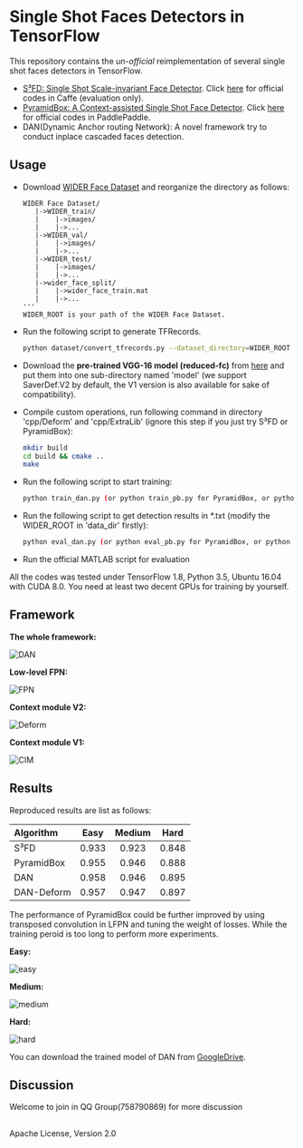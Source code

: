 # Single Shot Faces Detectors in TensorFlow

This repository contains the *un-official* reimplementation of several single shot faces detectors in TensorFlow.

- [S³FD: Single Shot Scale-invariant Face Detector](https://arxiv.org/pdf/1708.05237.pdf). Click [here](https://github.com/sfzhang15/SFD) for official codes in Caffe (evaluation only). 
- [PyramidBox: A Context-assisted Single Shot Face Detector](https://arxiv.org/pdf/1803.07737.pdf). Click [here](https://github.com/PaddlePaddle/models/tree/develop/fluid/PaddleCV/face_detection) for official codes in PaddlePaddle. 
- DAN(Dynamic Anchor routing Network): A novel framework try to conduct inplace cascaded faces detection.

## ##
## Usage
- Download [WIDER Face Dataset](http://mmlab.ie.cuhk.edu.hk/projects/WIDERFace/index.html) and reorganize the directory as follows:
	
	```
	WIDER Face Dataset/
	   |->WIDER_train/
	   |    |->images/
	   |    |->...
	   |->WIDER_val/
	   |    |->images/
	   |    |->...
	   |->WIDER_test/
	   |    |->images/
	   |    |->...
	   |->wider_face_split/
	   |    |->wider_face_train.mat
	   |    |->...
	'''
	WIDER_ROOT is your path of the WIDER Face Dataset.
- Run the following script to generate TFRecords.
	
	```sh
	python dataset/convert_tfrecords.py --dataset_directory=WIDER_ROOT --output_directory=./dataset/tfrecords
	```
- Download the **pre-trained VGG-16 model (reduced-fc)** from [here](https://drive.google.com/drive/folders/184srhbt8_uvLKeWW_Yo8Mc5wTyc0lJT7) and put them into one sub-directory named 'model' (we support SaverDef.V2 by default, the V1 version is also available for sake of compatibility).
- Compile custom operations, run following command in directory 'cpp/Deform' and 'cpp/ExtraLib' (ignore this step if you just try S³FD or PyramidBox):
	
	```sh
	mkdir build
	cd build && cmake ..
	make
	```
- Run the following script to start training:

	```sh
	python train_dan.py (or python train_pb.py for PyramidBox, or python train_sfd.py for S³FD)
	```
- Run the following script to get detection results in *.txt (modify the WIDER_ROOT in 'data_dir' firstly):

	```sh
	python eval_dan.py (or python eval_pb.py for PyramidBox, or python eval_sfd.py for S³FD)
	```
- Run the official MATLAB script for evaluation

All the codes was tested under TensorFlow 1.8, Python 3.5, Ubuntu 16.04 with CUDA 8.0. You need at least two decent GPUs for training by yourself. 

## ##
## Framework

**The whole framework:**

![](figs/DAN.png "DAN")

**Low-level FPN:**

![](figs/FPN.png "FPN")

**Context module V2:**

![](figs/Deform.png "Deform")

**Context module V1:**

![](figs/CIM.png "CIM")

## ##
## Results

Reproduced results are list as follows:

| Algorithm   | Easy  | Medium | Hard
|:-------|:-----:|:-------:|:-------:|
|  S³FD  |  0.933 |  0.923   |   0.848  | 
| PyramidBox  |  0.955 |  0.946   |   0.888  |  
| DAN  |  0.958 | 0.946   |   0.895  | 
| DAN-Deform  |  0.957 |  0.947   |   0.897  |  

The performance of PyramidBox could be further improved by using transposed convolution in LFPN and tuning the weight of losses. While the training peroid is too long to perform more experiments.

**Easy:**

![](demo/easy.png "easy")

**Medium:**

![](demo/medium.png "medium")

**Hard:**

![](demo/hard.png "hard")

You can download the trained model of DAN from [GoogleDrive](https://drive.google.com/open?id=1m1FsB4eym81tD1WtIQL5KRi7MVDJRCWo).

## Discussion

Welcome to join in QQ Group(758790869) for more discussion

## ##
Apache License, Version 2.0
